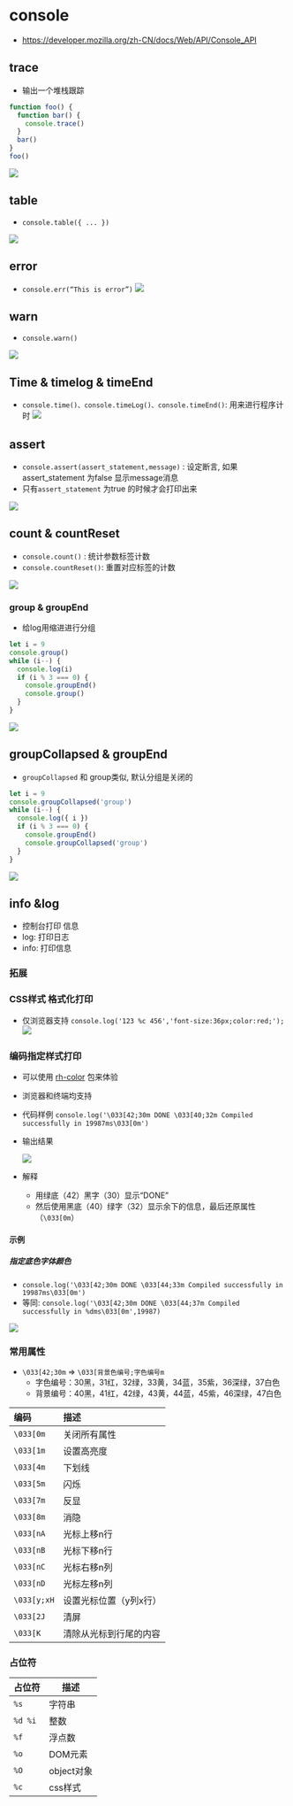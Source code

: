 # console

- <https://developer.mozilla.org/zh-CN/docs/Web/API/Console_API>

## trace

- 输出一个堆栈跟踪

```js
function foo() {
  function bar() {
    console.trace()
  }
  bar()
}
foo()
```

![](./.assets/console-2022-07-11-16-43-10.png)

## table

- `console.table({ ... })`

![](./.assets/console-2022-07-15-14-33-25.png)

## error

- `console.err(“This is error”)`
  ![](./.assets/console-2022-07-15-14-33-40.png)

## warn

- `console.warn()`

![](./.assets/console-2022-07-15-14-34-00.png)

## Time & timelog & timeEnd

- `console.time()、console.timeLog()、console.timeEnd()`: 用来进行程序计时
  ![](./.assets/console-2022-07-15-14-34-11.png)

## assert

- `console.assert(assert_statement,message)` : 设定断言, 如果assert_statement 为false 显示message消息
- 只有`assert_statement` 为true 的时候才会打印出来

![](./.assets/console-2022-07-15-14-34-19.png)

## count & countReset

- `console.count()` : 统计参数标签计数
- `console.countReset()`: 重置对应标签的计数

![](./.assets/console-2022-07-15-14-34-27.png)

### group & groupEnd

- 给log用缩进进行分组

```js
let i = 9
console.group()
while (i--) {
  console.log(i)
  if (i % 3 === 0) {
    console.groupEnd()
    console.group()
  }
}
```

![](./.assets/console-2022-07-11-16-47-56.png)

## groupCollapsed & groupEnd

- `groupCollapsed` 和 group类似, 默认分组是关闭的

```js
let i = 9
console.groupCollapsed('group')
while (i--) {
  console.log({ i })
  if (i % 3 === 0) {
    console.groupEnd()
    console.groupCollapsed('group')
  }
}
```

![](./.assets/console-2022-07-11-16-52-39.png)

## info &log

- 控制台打印 信息
- log: 打印日志
- info: 打印信息

### 拓展

### CSS样式 格式化打印

- 仅浏览器支持
  `console.log('123 %c 456','font-size:36px;color:red;');`
  ![](./.assets/console-2022-07-11-16-41-28.png)

### 编码指定样式打印

- 可以使用 [rh-color](https://www.npmjs.com/package/rh-color) 包来体验
- 浏览器和终端均支持

- 代码样例
  `console.log('\033[42;30m DONE \033[40;32m Compiled successfully in 19987ms\033[0m')`
- 输出结果

  ![](./.assets/console-2022-07-11-16-55-55.png)

- 解释
  - 用绿底（42）黑字（30）显示“DONE”
  - 然后使用黑底（40）绿字（32）显示余下的信息，最后还原属性（`\033[0m`）

#### 示例

##### 指定底色字体颜色

- `console.log('\033[42;30m DONE \033[44;33m Compiled successfully in 19987ms\033[0m')`
- 等同: `console.log('\033[42;30m DONE \033[44;37m Compiled successfully in %dms\033[0m',19987)`

![](./.assets/console-2022-07-13-10-23-47.png)

### 常用属性

- `\033[42;30m` => `\033[背景色编号;字色编号m`
  - 字色编号：30黑，31红，32绿，33黄，34蓝，35紫，36深绿，37白色
  - 背景编号：40黑，41红，42绿，43黄，44蓝，45紫，46深绿，47白色

| 编码        | 描述                   |
| :---------- | :--------------------- |
| `\033[0m`   | 关闭所有属性           |
| `\033[1m`   | 设置高亮度             |
| `\033[4m`   | 下划线                 |
| `\033[5m`   | 闪烁                   |
| `\033[7m`   | 反显                   |
| `\033[8m`   | 消隐                   |
| `\033[nA`   | 光标上移n行            |
| `\033[nB`   | 光标下移n行            |
| `\033[nC`   | 光标右移n列            |
| `\033[nD`   | 光标左移n列            |
| `\033[y;xH` | 设置光标位置（y列x行） |
| `\033[2J`   | 清屏                   |
| `\033[K`    | 清除从光标到行尾的内容 |

### 占位符

| 占位符  | 描述       |
| ------- | ---------- |
| `%s`    | 字符串     |
| `%d %i` | 整数       |
| `%f`    | 浮点数     |
| `%o`    | DOM元素    |
| `%O`    | object对象 |
| `%c`    | css样式    |
